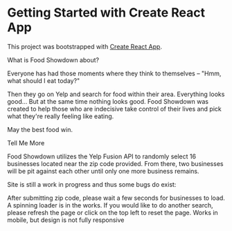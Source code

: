 # Getting Started with Create React App

This project was bootstrapped with [Create React App](https://github.com/facebook/create-react-app).

What is Food Showdown about?

Everyone has had those moments where they think to themselves – "Hmm, what should I eat today?"

Then they go on Yelp and search for food within their area. Everything looks good... But at the same time nothing looks good. Food Showdown was created to help those who are indecisive take control of their lives and pick what they're really feeling like eating.

May the best food win.

Tell Me More

Food Showdown utilizes the Yelp Fusion API to randomly select 16 businesses located near the zip code provided. From there, two businesses will be pit against each other until only one more business remains.

Site is still a work in progress and thus some bugs do exist:

After submitting zip code, please wait a few seconds for businesses to load. A spinning loader is in the works.
If you would like to do another search, please refresh the page or click on the top left to reset the page.
Works in mobile, but design is not fully responsive
